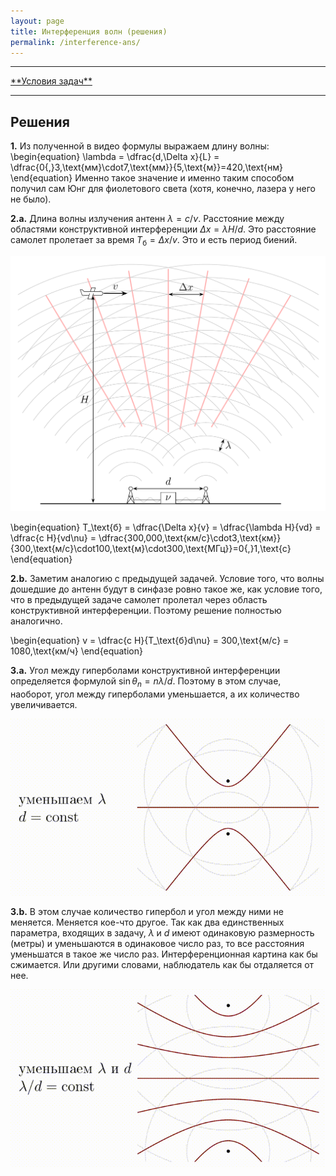 ```yaml
---
layout: page
title: Интерференция волн (решения)
permalink: /interference-ans/
---
```


<hr> 
<a href="/interference">**Условия задач**</a>
<hr> 

## Решения

**1.** Из полученной в видео формулы выражаем длину волны:
\begin{equation} \lambda = \dfrac{d\,\Delta x}{L} = \dfrac{0{,}3\,\text{мм}\cdot7\,\text{мм}}{5\,\text{м}}=420\,\text{нм} \end{equation}
Именно такое значение и именно таким способом получил сам Юнг для фиолетового света (хотя, конечно, лазера у него не было).

**2.a.** Длина волны излучения антенн $\lambda=c/\nu$. Расстояние между областями конструктивной интерференции $\Delta x = \lambda H/d$. Это расстояние самолет пролетает за время $T_\text{б}=\Delta x/v$. Это и есть период биений. 

<center><img src="/images/inter-ant2.png" width="640"/></center>

\begin{equation} T_\text{б} = \dfrac{\Delta x}{v} = \dfrac{\lambda H}{vd} = \dfrac{c H}{vd\nu} = \dfrac{300\,000\,\text{км/с}\cdot3\,\text{км}}{300\,\text{м/с}\cdot100\,\text{м}\cdot300\,\text{МГц}}=0{,}1\,\text{с} \end{equation}

**2.b.** Заметим аналогию с предыдущей задачей. Условие того, что волны дошедшие до антенн будут в синфазе ровно такое же, как условие того, что в предыдущей задаче самолет пролетал через область конструктивной интерференции. Поэтому решение полностью аналогично.

\begin{equation} v = \dfrac{c H}{T_\text{б}d\nu} = 300\,\text{м/с} = 1080\,\text{км/ч} \end{equation}

**3.a.** Угол между гиперболами конструктивной интерференции определяется формулой $\sin\theta_n=n\lambda/d$. Поэтому в этом случае, наоборот, угол между гиперболами уменьшается, а их количество увеличивается.

<center><img src="/images/inter-l.gif" width="640"/></center>

**3.b.** В этом случае количество гипербол и угол между ними не меняется. Меняется кое-что другое. Так как два единственных параметра, входящих в задачу, $\lambda$ и $d$ имеют одинаковую размерность (метры) и уменьшаются в одинаковое число раз, то все расстояния уменьшатся в такое же число раз. Интерференционная картина как бы сжимается. Или другими словами, наблюдатель как бы отдаляется от нее.

<center><img src="/images/inter-dl.gif" width="640"/></center>


